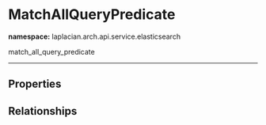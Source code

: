 # **MatchAllQueryPredicate**
**namespace:** laplacian.arch.api.service.elasticsearch

match_all_query_predicate



---

## Properties

## Relationships